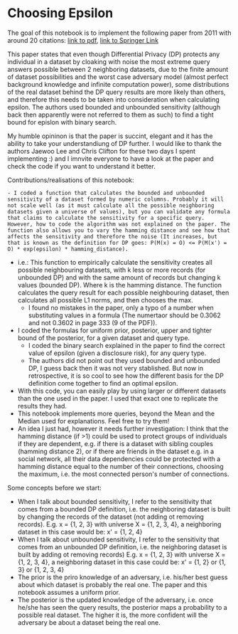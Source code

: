 # Choosing Epsilon

The goal of this notebook is to implement the following paper from 2011 with around 20 citations: [link to pdf](https://git.gnunet.org/bibliography.git/plain/docs/Choosing-%CE%B5-2011Lee.pdf), [link to Springer Link](https://link.springer.com/chapter/10.1007/978-3-642-24861-0_22)

This paper states that even though Differential Privacy (DP) protects any individual in a dataset by cloaking with noise the most extreme query answers possible between 2 neighboring datasets, due to the finite amount of dataset possibilities and the worst case adversary model (almost perfect background knowledge and infinite computation power), some distributions of the real dataset behind the DP query results are more likely than others, and therefore this needs to be taken into consideration when calculating epsilon. The authors used bounded and unbounded sensitivity (although back then apparently were not referred to them as such) to find a tight bound for epislon with binary search.

My humble opininon is that the paper is succint, elegant and it has the ability to take your understandiung of DP further. I would like to thank the authors Jaewoo Lee and Chris Clifton for these two days I spent implementing :) and I imnvite everyone to have a look at the paper and check the code if you want to understand it better.

Contributions/realisations of this notebook:
	
	- I coded a function that calculates the bounded and unbounded sensitivity of a dataset formed by numeric columns. Probably it will not scale well (as it must calculate all the possible neighboring datasets given a universe of values), but you can validate any formula that claims to calculate the sensitivity for a specific query. However, how to code the algorithm was not explained on the paper. The function also allows you to vary the hamming distance and see how that affects the sensitivity and therefore the noise (It increases, but that is known as the definition for DP goes: P(M(x) = O) <= P(M(x') = O) * exp(epsilon) * hamming_distance).
  - i.e.: This function to empirically calculate the sensitivity creates all possible neighbouring datasets, with k less or more records (for unbounded DP) and with the same amount of records but changing k values (bounded DP). Where k is the hamming distance. The function calculates the query result for each possible neighbouring dataset, then calculates all possible L1 norms, and then chooses the max.
	- I found no mistakes in the paper, only a typo of a number when substituting values in a formula (The numertaor should be 0.3062 and not 0.3602 in page 333 (9 of the PDF)). 
  - I coded the formulas for uniform prior, posterior, upper and tighter bound of the posterior, for a given dataset and query type.
	- I coded the binary search explained in the paper to find the correct value of epsilon (given a disclosure risk), for any query type.
	- The authors did not point out they used bounded and unbounded DP, I guess back then it was not very stablished. But now in retrospective, it is so cool to see how the different basis for the DP definition come together to find an optimal epsilon. 
  - With this code, you can easily play by using larger or different datasets than the one used in the paper. I used that exact one to replicate the results they had. 
  - This notebook implements more queries, beyond the Mean and the Median used for explanations. Feel free to try them!
  - An idea I just had, however it needs further investigation: I think that the hamming distance (if >1) could be used to protect groups of individuals if they are dependent, e.g. if there is a dataset with sibling couples (hamming distance 2), or if there are friends in the dataset e.g. in a social network, all their data dependencies could be protected with a hamming distance equal to the number of their connections, choosing the maximum, i.e. the most connected person's number of connections.
  
  Some concepts before we start:

- When I talk about bounded sensitivity, I refer to the sensitivity that comes from a bounded DP definition, i.e. the neighboring dataset is built by changing the records of the dataset (not adding ot removing records). E.g. x = {1, 2, 3} with universe X = {1, 2, 3, 4}, a neighboring dataset in this case would be: x' = {1, 2, 4}
-  When I talk about unbounded sensitivity, I refer to the sensitivity that comes from an unbounded DP definition, i.e. the neighboring dataset is built by adding ot removing records) E.g. x = {1, 2, 3} with universe X = {1, 2, 3, 4}, a neighboring dataset in this case could be: x' = {1, 2} or {1, 3} or {1, 2, 3, 4}
- The prior is the priro knowledge of an adversary, i.e. his/her best guess about which dataset is probably the real one. The paper and this notebook assumes a uniform prior.
- The posterior is the updated knowledge of the adversary, i.e. once he/she has seen the query results,  the posterior maps a probability to a possible real dataset. The higher it is, the more confident will the adversary be about a dataset being the real one.

